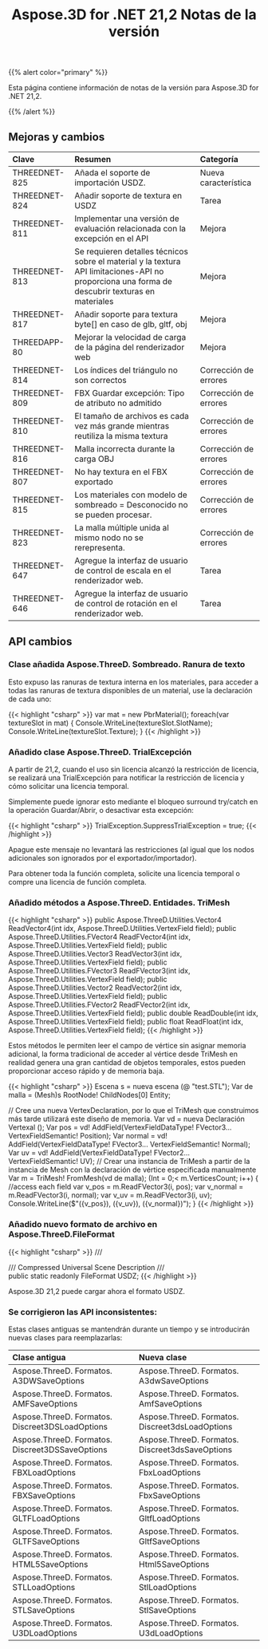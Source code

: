 ﻿---
title: Aspose.3D for .NET 21,2 Notas de la versión
type: docs
weight: 11
url: /es/net/aspose-3d-for-net-21-2-release-notes/
---
{{% alert color="primary" %}}

Esta página contiene información de notas de la versión para Aspose.3D for .NET 21,2.

{{% /alert %}}
## **Mejoras y cambios**

|**Clave**|**Resumen**|**Categoría**|
|:- |:- |:- |
|THREEDNET-825 |Añada el soporte de importación USDZ.|Nueva característica|
|THREEDNET-824 |Añadir soporte de textura en USDZ|Tarea|
|THREEDNET-811 |Implementar una versión de evaluación relacionada con la excepción en el API|Mejora|
|THREEDNET-813 |Se requieren detalles técnicos sobre el material y la textura API limitaciones-API no proporciona una forma de descubrir texturas en materiales|Mejora|
|THREEDNET-817 |Añadir soporte para textura byte[] en caso de glb, gltf, obj|Mejora|
|THREEDAPP-80 |Mejorar la velocidad de carga de la página del renderizador web|Mejora|
|THREEDNET-814 |Los índices del triángulo no son correctos|Corrección de errores|
|THREEDNET-809 |FBX Guardar excepción: Tipo de atributo no admitido|Corrección de errores|
|THREEDNET-810 |El tamaño de archivos es cada vez más grande mientras reutiliza la misma textura|Corrección de errores|
|THREEDNET-816 |Malla incorrecta durante la carga OBJ|Corrección de errores|
|THREEDNET-807 |No hay textura en el FBX exportado|Corrección de errores|
|THREEDNET-815 |Los materiales con modelo de sombreado = Desconocido no se pueden procesar.|Corrección de errores|
|THREEDNET-823 |La malla múltiple unida al mismo nodo no se rerepresenta.|Corrección de errores|
|THREEDNET-647 |Agregue la interfaz de usuario de control de escala en el renderizador web.|Tarea|
|THREEDNET-646 |Agregue la interfaz de usuario de control de rotación en el renderizador web.|Tarea|


## API cambios ##



### Clase añadida Aspose.ThreeD. Sombreado. Ranura de texto

Esto expuso las ranuras de textura interna en los materiales, para acceder a todas las ranuras de textura disponibles de un material, use la declaración de cada uno:

{{< highlight "csharp" >}}
var mat = new PbrMaterial();
foreach(var textureSlot in mat)
{
    Console.WriteLine(textureSlot.SlotName);
    Console.WriteLine(textureSlot.Texture);
}
{{< /highlight >}}


### Añadido clase Aspose.ThreeD. TrialExcepción

A partir de 21,2, cuando el uso sin licencia alcanzó la restricción de licencia, se realizará una TrialExcepción para notificar la restricción de licencia y cómo solicitar una licencia temporal.

Simplemente puede ignorar esto mediante el bloqueo surround try/catch en la operación Guardar/Abrir, o desactivar esta excepción:

{{< highlight "csharp" >}}
TrialException.SuppressTrialException = true;
{{< /highlight >}}

Apague este mensaje no levantará las restricciones (al igual que los nodos adicionales son ignorados por el exportador/importador).

Para obtener toda la función completa, solicite una licencia temporal o compre una licencia de función completa.

### Añadido métodos a Aspose.ThreeD. Entidades. TriMesh


{{< highlight "csharp" >}}
public Aspose.ThreeD.Utilities.Vector4 ReadVector4(int idx, Aspose.ThreeD.Utilities.VertexField field);
public Aspose.ThreeD.Utilities.FVector4 ReadFVector4(int idx, Aspose.ThreeD.Utilities.VertexField field);
public Aspose.ThreeD.Utilities.Vector3 ReadVector3(int idx, Aspose.ThreeD.Utilities.VertexField field);
public Aspose.ThreeD.Utilities.FVector3 ReadFVector3(int idx, Aspose.ThreeD.Utilities.VertexField field);
public Aspose.ThreeD.Utilities.Vector2 ReadVector2(int idx, Aspose.ThreeD.Utilities.VertexField field);
public Aspose.ThreeD.Utilities.FVector2 ReadFVector2(int idx, Aspose.ThreeD.Utilities.VertexField field);
public double ReadDouble(int idx, Aspose.ThreeD.Utilities.VertexField field);
public float ReadFloat(int idx, Aspose.ThreeD.Utilities.VertexField field);
{{< /highlight >}}

Estos métodos le permiten leer el campo de vértice sin asignar memoria adicional, la forma tradicional de acceder al vértice desde TriMesh en realidad genera una gran cantidad de objetos temporales, estos pueden proporcionar acceso rápido y de memoria baja.

{{< highlight "csharp" >}}
Escena s = nueva escena (@ "test.STL");
Var de malla = (Mesh)s RootNode! ChildNodes[0] Entity;

// Cree una nueva VertexDeclaration, por lo que el TriMesh que construimos más tarde utilizará este diseño de memoria.
Var vd = nueva Declaración Vertexal ();
Var pos = vd! AddField(VertexFieldDataType! FVector3... VertexFieldSemantic! Position);
Var normal = vd! AddField(VertexFieldDataType! FVector3... VertexFieldSemantic! Normal);
Var uv = vd! AddField(VertexFieldDataType! FVector2... VertexFieldSemantic! UV);
// Crear una instancia de TriMesh a partir de la instancia de Mesh con la declaración de vértice especificada manualmente
Var m = TriMesh! FromMesh(vd de malla);
(Int = 0;< m.VerticesCount; i++)
{
    //access each field
    var v_pos = m.ReadFVector3(i, pos);
    var v_normal = m.ReadFVector3(i, normal);
    var v_uv = m.ReadFVector3(i, uv);
    Console.WriteLine($"({v_pos}), ({v_uv}), ({v_normal})");
}
{{< /highlight >}}

### Añadido nuevo formato de archivo en Aspose.ThreeD.FileFormat

{{< highlight "csharp" >}}
/// <summary>
/// Compressed Universal Scene Description
/// </summary>
public static readonly FileFormat USDZ;
{{< /highlight >}}

Aspose.3D 21,2 puede cargar ahora el formato USDZ.


### Se corrigieron las API inconsistentes:

Estas clases antiguas se mantendrán durante un tiempo y se introducirán nuevas clases para reemplazarlas:

|**Clase antigua** |**Nueva clase** |
|:- |:- |
|Aspose.ThreeD. Formatos. A3DWSaveOptions|Aspose.ThreeD. Formatos. A3dwSaveOptions|
|Aspose.ThreeD. Formatos. AMFSaveOptions|Aspose.ThreeD. Formatos. AmfSaveOptions|
|Aspose.ThreeD. Formatos. Discreet3DSLoadOptions|Aspose.ThreeD. Formatos. Discreet3dsLoadOptions|
|Aspose.ThreeD. Formatos. Discreet3DSSaveOptions|Aspose.ThreeD. Formatos. Discreet3dsSaveOptions|
|Aspose.ThreeD. Formatos. FBXLoadOptions|Aspose.ThreeD. Formatos. FbxLoadOptions|
|Aspose.ThreeD. Formatos. FBXSaveOptions|Aspose.ThreeD. Formatos. FbxSaveOptions|
|Aspose.ThreeD. Formatos. GLTFLoadOptions|Aspose.ThreeD. Formatos. GltfLoadOptions|
|Aspose.ThreeD. Formatos. GLTFSaveOptions|Aspose.ThreeD. Formatos. GltfSaveOptions|
|Aspose.ThreeD. Formatos. HTML5SaveOptions|Aspose.ThreeD. Formatos. Html5SaveOptions|
|Aspose.ThreeD. Formatos. STLLoadOptions|Aspose.ThreeD. Formatos. StlLoadOptions|
|Aspose.ThreeD. Formatos. STLSaveOptions|Aspose.ThreeD. Formatos. StlSaveOptions|
|Aspose.ThreeD. Formatos. U3DLoadOptions|Aspose.ThreeD. Formatos. U3dLoadOptions|
